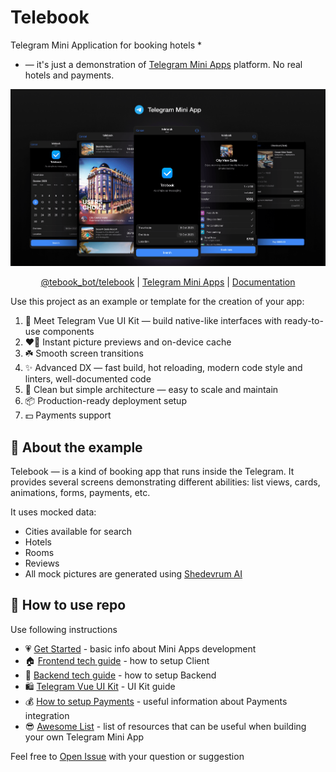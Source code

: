 # Telebook

Telegram Mini Application for booking hotels *

* — it's just a demonstration of [Telegram Mini Apps](https://core.telegram.org/bots/webapps) platform. No real hotels and payments.

<p align="center">
  <a href="https://t.me/tebook_bot/telebook">
    <picture>
      <source media="(prefers-color-scheme: dark)"  srcset="./docs/assets/cover.png">
      <source media="(prefers-color-scheme: light)" srcset="./docs/assets/cover-light.png">
      <img alt="Editor.js Logo" src="./docs/assets/cover.png">
    </picture>
  </a>
</p>

<p align="center">
 <a href="https://t.me/tebook_bot/telebook">@tebook_bot/telebook</a> |
  <a href="https://core.telegram.org/bots/webapps">Telegram Mini Apps</a> |
  <a href="#-how-to-use-repo">Documentation</a>
</p>

Use this project as an example or template for the creation of your app:

1. 🧩 Meet Telegram Vue UI Kit — build native-like interfaces with ready-to-use components
3. ❤️‍🔥 Instant picture previews and on-device cache
4. ☘️ Smooth screen transitions
2. ✨ Advanced DX — fast build, hot reloading, modern code style and linters, well-documented code
5. 💎 Clean but simple architecture — easy to scale and maintain
6. 📦 Production-ready deployment setup
7. 💵 Payments support

## 👋 About the example

Telebook — is a kind of booking app that runs inside the Telegram. It provides several screens demonstrating different abilities: list views, cards, animations, forms, payments, etc.

It uses mocked data:
- Cities available for search
- Hotels
- Rooms
- Reviews
- All mock pictures are generated using [Shedevrum AI](https://shedevrum.ai)

## 📖 How to use repo

Use following instructions

- 💗 [Get Started](./docs/GetStarted.md) - basic info about Mini Apps development
- 🏠 [Frontend tech guide](./client/README.md) - how to setup Client
- 🎁 [Backend tech guide](./server/README.md) - how to setup Backend
- 🛍️ [Telegram Vue UI Kit](./client/src/presentation/components/README.md) - UI Kit guide
- 💰 [How to setup Payments](./docs/Payments.md) - useful information about Payments integration
- 😎 [Awesome List](./docs/Awesome.md) - list of resources that can be useful when building your own Telegram Mini App

Feel free to [Open Issue](https://github.com/neSpecc/telebook/issues/new) with your question or suggestion
